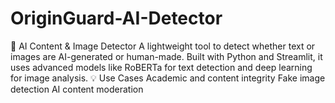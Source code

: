# OriginGuard-AI-Detector
🧠 AI Content &amp; Image Detector A lightweight tool to detect whether text or images are AI-generated or human-made. Built with Python and Streamlit, it uses advanced models like RoBERTa for text detection and deep learning for image analysis. 💡 Use Cases Academic and content integrity  Fake image detection  AI content moderation

